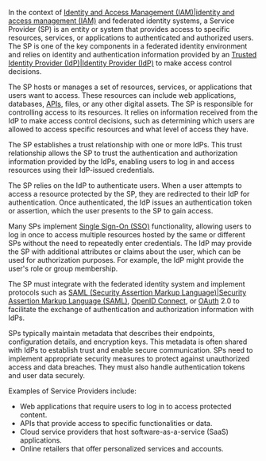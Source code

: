 In the context of [Identity and Access Management (IAM)|identity and access management (IAM)]() and federated identity systems, a Service Provider (SP) is an entity or system that provides access to specific resources, services, or applications to authenticated and authorized users. The SP is one of the key components in a federated identity environment and relies on identity and authentication information provided by an [Trusted Identity Provider (IdP)|Identity Provider (IdP)]() to make access control decisions.

The SP hosts or manages a set of resources, services, or applications that users want to access. These resources can include web applications, databases, [APIs](), files, or any other digital assets. The SP is responsible for controlling access to its resources. It relies on information received from the IdP to make access control decisions, such as determining which users are allowed to access specific resources and what level of access they have.

The SP establishes a trust relationship with one or more IdPs. This trust relationship allows the SP to trust the authentication and authorization information provided by the IdPs, enabling users to log in and access resources using their IdP-issued credentials.

The SP relies on the IdP to authenticate users. When a user attempts to access a resource protected by the SP, they are redirected to their IdP for authentication. Once authenticated, the IdP issues an authentication token or assertion, which the user presents to the SP to gain access.

Many SPs implement [Single Sign-On (SSO)]() functionality, allowing users to log in once to access multiple resources hosted by the same or different SPs without the need to repeatedly enter credentials. The IdP may provide the SP with additional attributes or claims about the user, which can be used for authorization purposes. For example, the IdP might provide the user's role or group membership.

The SP must integrate with the federated identity system and implement protocols such as [SAML (Security Assertion Markup Language)|Security Assertion Markup Language (SAML)](), [OpenID Connect](), or [OAuth]() 2.0 to facilitate the exchange of authentication and authorization information with IdPs.

SPs typically maintain metadata that describes their endpoints, configuration details, and encryption keys. This metadata is often shared with IdPs to establish trust and enable secure communication. SPs need to implement appropriate security measures to protect against unauthorized access and data breaches. They must also handle authentication tokens and user data securely.

Examples of Service Providers include:

- Web applications that require users to log in to access protected content.
- APIs that provide access to specific functionalities or data.
- Cloud service providers that host software-as-a-service (SaaS) applications.
- Online retailers that offer personalized services and accounts.

